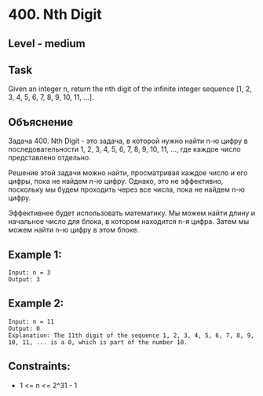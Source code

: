 # 400. Nth Digit


## Level - medium


## Task
Given an integer n, return the nth digit of the infinite integer sequence [1, 2, 3, 4, 5, 6, 7, 8, 9, 10, 11, ...].


## Объяснение
Задача 400. Nth Digit - это задача, в которой нужно найти n-ю цифру в последовательности 1, 2, 3, 4, 5, 6, 7, 8, 9, 10, 11, ..., 
где каждое число представлено отдельно.

Решение этой задачи можно найти, просматривая каждое число и его цифры, пока не найдем n-ю цифру. 
Однако, это не эффективно, поскольку мы будем проходить через все числа, пока не найдем n-ю цифру.

Эффективнее будет использовать математику. Мы можем найти длину и начальное число для блока, в котором находится n-я цифра. 
Затем мы можем найти n-ю цифру в этом блоке.


## Example 1:
````
Input: n = 3
Output: 3
````


## Example 2:
````
Input: n = 11
Output: 0
Explanation: The 11th digit of the sequence 1, 2, 3, 4, 5, 6, 7, 8, 9, 10, 11, ... is a 0, which is part of the number 10.
````


## Constraints:
- 1 <= n <= 2^31 - 1